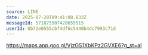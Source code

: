 ```yaml
---
source: LINE
date: 2025-07-28T09:41:08.833Z
messageId: 571875507428655515
userId: Ub72e0555cbf4df6c5440b4dc7993c71d
---
```


https://maps.app.goo.gl/VjzGS1XbKPz2GVXE6?g_st=al